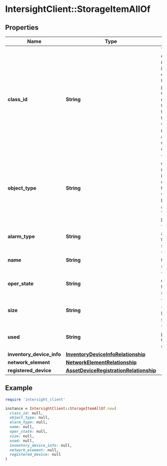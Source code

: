 # IntersightClient::StorageItemAllOf

## Properties

| Name | Type | Description | Notes |
| ---- | ---- | ----------- | ----- |
| **class_id** | **String** | The fully-qualified name of the instantiated, concrete type. This property is used as a discriminator to identify the type of the payload when marshaling and unmarshaling data. | [default to &#39;storage.Item&#39;] |
| **object_type** | **String** | The fully-qualified name of the instantiated, concrete type. The value should be the same as the &#39;ClassId&#39; property. | [default to &#39;storage.Item&#39;] |
| **alarm_type** | **String** | The alarmType of the Local storage in FI. | [optional][readonly] |
| **name** | **String** | The name of the Local storage in FI. | [optional][readonly] |
| **oper_state** | **String** | The operState of the Local storage in FI. | [optional][readonly] |
| **size** | **String** | The size (MB) of the Local storage in FI. | [optional][readonly] |
| **used** | **String** | The used percent of the Local storage in FI. | [optional][readonly] |
| **inventory_device_info** | [**InventoryDeviceInfoRelationship**](InventoryDeviceInfoRelationship.md) |  | [optional] |
| **network_element** | [**NetworkElementRelationship**](NetworkElementRelationship.md) |  | [optional] |
| **registered_device** | [**AssetDeviceRegistrationRelationship**](AssetDeviceRegistrationRelationship.md) |  | [optional] |

## Example

```ruby
require 'intersight_client'

instance = IntersightClient::StorageItemAllOf.new(
  class_id: null,
  object_type: null,
  alarm_type: null,
  name: null,
  oper_state: null,
  size: null,
  used: null,
  inventory_device_info: null,
  network_element: null,
  registered_device: null
)
```

